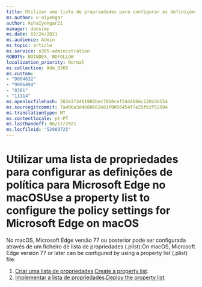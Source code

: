 ```yaml
---
title: Utilizar uma lista de propriedades para configurar as definições de política para Microsoft Edge no macOS
ms.author: v-aiyengar
author: AshaIyengar21
manager: dansimp
ms.date: 03/24/2021
ms.audience: Admin
ms.topic: article
ms.service: o365-administration
ROBOTS: NOINDEX, NOFOLLOW
localization_priority: Normal
ms.collection: Adm_O365
ms.custom:
- "9004632"
- "9006494"
- "8361"
- "11114"
ms.openlocfilehash: 583e3f4401901bec70b0cef3444066c220cbb554
ms.sourcegitcommit: 7a406a3d4680662e81f0056454f7e25fb2f52504
ms.translationtype: MT
ms.contentlocale: pt-PT
ms.lasthandoff: 06/17/2021
ms.locfileid: "52989725"
---
```

# <a name="use-a-property-list-to-configure-the-policy-settings-for-microsoft-edge-on-macos"></a><span data-ttu-id="1ba00-102">Utilizar uma lista de propriedades para configurar as definições de política para Microsoft Edge no macOS</span><span class="sxs-lookup"><span data-stu-id="1ba00-102">Use a property list to configure the policy settings for Microsoft Edge on macOS</span></span>

<span data-ttu-id="1ba00-103">No macOS, Microsoft Edge versão 77 ou posterior pode ser configurada através de um ficheiro de lista de propriedades (.plist):</span><span class="sxs-lookup"><span data-stu-id="1ba00-103">On macOS, Microsoft Edge version 77 or later can be configured by using a property list (.plist) file:</span></span>

1. <span data-ttu-id="1ba00-104">[Criar uma lista de propriedades](https://go.microsoft.com/fwlink/?linkid=2134726).</span><span class="sxs-lookup"><span data-stu-id="1ba00-104">[Create a property list](https://go.microsoft.com/fwlink/?linkid=2134726).</span></span>
1. <span data-ttu-id="1ba00-105">[Implementar a lista de propriedades](https://go.microsoft.com/fwlink/?linkid=2134727).</span><span class="sxs-lookup"><span data-stu-id="1ba00-105">[Deploy the property list](https://go.microsoft.com/fwlink/?linkid=2134727).</span></span>
